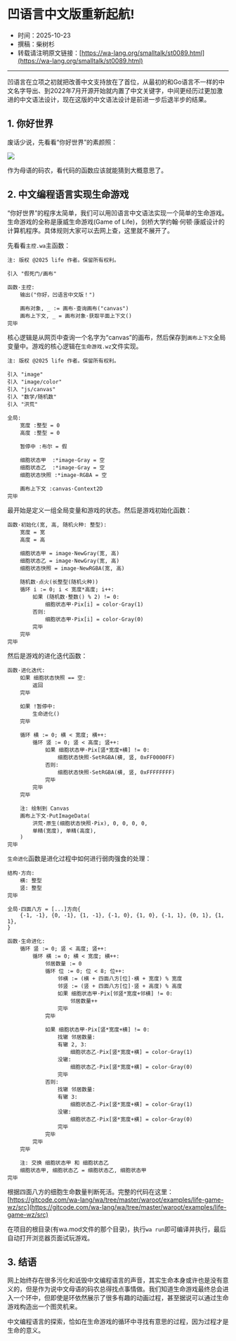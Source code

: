 # 凹语言中文版重新起航!

- 时间：2025-10-23
- 撰稿：柴树杉
- 转载请注明原文链接：[https://wa-lang.org/smalltalk/st0089.html](https://wa-lang.org/smalltalk/st0089.html)

---

凹语言在立项之初就把改善中文支持放在了首位，从最初的和Go语言不一样的中文名字导出、到2022年7月开源开始就内置了中文关键字，中间更经历过更加激进的中文语法设计，现在这版的中文语法设计是前进一步后退半步的结果。

## 1. 你好世界

废话少说，先看看“你好世界”的素颜照：

![](/stoo89-01.png)

作为母语的码农，看代码的函数应该就能猜到大概意思了。

## 2. 中文编程语言实现生命游戏

“你好世界”的程序太简单，我们可以用凹语言中文语法实现一个简单的生命游戏。生命游戏的全称是康威生命游戏(Game of Life)，剑桥大学约翰·何顿·康威设计的计算机程序。具体规则大家可以去网上查，这里就不展开了。

先看看`主控.wa`主函数：

```
注: 版权 @2025 life 作者。保留所有权利。

引入 "假死门/画布"

函数·主控:
	输出("你好，凹语言中文版！")

	画布对象, _ := 画布·查询画布("canvas")
	画布上下文, _ = 画布对象·获取平面上下文()
完毕
```

核心逻辑是从网页中查询一个名字为“canvas”的画布，然后保存到`画布上下文`全局变量中。游戏的核心逻辑在`生命游戏.wz`文件实现。

```
注: 版权 @2025 life 作者。保留所有权利。

引入 "image"
引入 "image/color"
引入 "js/canvas"
引入 "数学/随机数"
引入 "洪荒"

全局:
	宽度 :整型 = 0
	高度 :整型 = 0

	暂停中 :布尔 = 假

	细胞状态甲  :*image·Gray = 空
	细胞状态乙  :*image·Gray = 空
	细胞状态快照 :*image·RGBA = 空

	画布上下文 :canvas·Context2D
完毕
```

最开始是定义一组全局变量和游戏的状态。然后是游戏初始化函数：

```
函数·初始化(宽, 高, 随机火种: 整型):
	宽度 = 宽
	高度 = 高

	细胞状态甲 = image·NewGray(宽, 高)
	细胞状态乙 = image·NewGray(宽, 高)
	细胞状态快照 = image·NewRGBA(宽, 高)

	随机数·点火(长整型(随机火种))
	循环 i := 0; i < 宽度*高度; i++:
		如果 (随机数·整数() % 2) != 0:
			细胞状态甲·Pix[i] = color·Gray(1)
		否则:
			细胞状态甲·Pix[i] = color·Gray(0)
		完毕
	完毕
完毕
```

然后是游戏的进化迭代函数：

```
函数·进化迭代:
	如果 细胞状态快照 == 空:
		返回
	完毕

	如果 !暂停中:
		生命进化()
	完毕

	循环 横 := 0; 横 < 宽度; 横++:
		循环 竖 := 0; 竖 < 高度; 竖++:
			如果 细胞状态甲·Pix[竖*宽度+横] != 0:
				细胞状态快照·SetRGBA(横, 竖, 0xFF0000FF)
			否则:
				细胞状态快照·SetRGBA(横, 竖, 0xFFFFFFFF)
			完毕
		完毕
	完毕

	注: 绘制到 Canvas
	画布上下文·PutImageData(
		洪荒·原生(细胞状态快照·Pix), 0, 0, 0, 0,
		单精(宽度), 单精(高度),
	)
完毕
```

`生命进化`函数是进化过程中如何进行弱肉强食的处理：

```
结构·方向:
	横: 整型
	竖: 整型
完毕

全局·四面八方 = [...]方向{
	{-1, -1}, {0, -1}, {1, -1}, {-1, 0}, {1, 0}, {-1, 1}, {0, 1}, {1, 1},
}

函数·生命进化:
	循环 竖 := 0; 竖 < 高度; 竖++:
		循环 横 := 0; 横 < 宽度; 横++:
			邻居数量 := 0
			循环 位 := 0; 位 < 8; 位++:
				邻横 := (横 + 四面八方[位]·横 + 宽度) % 宽度
				邻竖 := (竖 + 四面八方[位]·竖 + 高度) % 高度
				如果 细胞状态甲·Pix[邻竖*宽度+邻横] != 0:
					邻居数量++
				完毕
			完毕

			如果 细胞状态甲·Pix[竖*宽度+横] != 0:
				找辙 邻居数量:
				有辙 2, 3:
					细胞状态乙·Pix[竖*宽度+横] = color·Gray(1)
				没辙:
					细胞状态乙·Pix[竖*宽度+横] = color·Gray(0)
				完毕
			否则:
				找辙 邻居数量:
				有辙 3:
					细胞状态乙·Pix[竖*宽度+横] = color·Gray(1)
				没辙:
					细胞状态乙·Pix[竖*宽度+横] = color·Gray(0)
				完毕
			完毕
		完毕
	完毕

	注: 交换 细胞状态甲 和 细胞状态乙
	细胞状态甲, 细胞状态乙 = 细胞状态乙, 细胞状态甲
完毕
```

根据四面八方的细胞生命数量判断死活。完整的代码在这里：[https://gitcode.com/wa-lang/wa/tree/master/waroot/examples/life-game-wz/src](https://gitcode.com/wa-lang/wa/tree/master/waroot/examples/life-game-wz/src)

在项目的根目录(有wa.mod文件的那个目录)，执行`wa run`即可编译并执行，最后自动打开浏览器页面试玩游戏。

## 3. 结语

网上始终存在很多污化和诋毁中文编程语言的声音，其实生命本身或许也是没有意义的，但是作为说中文母语的码农总得找点事情做。我们知道生命游戏最终总会进入一个环中，但即使是环依然展示了很多有趣的动画过程，甚至据说可以通过生命游戏构造出一个图灵机来。

中文编程语言的探索，恰如在生命游戏的循环中寻找有意思的过程，因为过程才是生命的意义。

